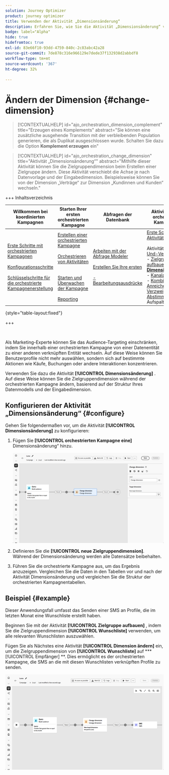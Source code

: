 ```yaml
---
solution: Journey Optimizer
product: journey optimizer
title: Verwenden der Aktivität „Dimensionsänderung“
description: Erfahren Sie, wie Sie die Aktivität „Dimensionsänderung“ verwenden
badge: label="Alpha"
hide: true
hidefromtoc: true
exl-id: 83e66f10-93dd-4759-840c-2c83abc42a28
source-git-commit: 7de878c316e966129e7dede37f132938d2abbdf8
workflow-type: tm+mt
source-wordcount: '367'
ht-degree: 32%

---
```


# Ändern der Dimension {#change-dimension}

>[!CONTEXTUALHELP]
>id="ajo_orchestration_dimension_complement"
>title="Erzeugen eines Komplements"
>abstract="Sie können eine zusätzliche ausgehende Transition mit der verbleibenden Population generieren, die als Duplikat ausgeschlossen wurde. Schalten Sie dazu die Option **Komplement erzeugen** ein"

>[!CONTEXTUALHELP]
>id="ajo_orchestration_change_dimension"
>title="Aktivität „Dimensionsänderung“"
>abstract="Mithilfe dieser Aktivität können Sie die Zielgruppendimension beim Erstellen einer Zielgruppe ändern. Diese Aktivität verschiebt die Achse je nach Datenvorlage und der Eingabedimension. Beispielsweise können Sie von der Dimension „Verträge“ zur Dimension „Kundinnen und Kunden“ wechseln."

+++ Inhaltsverzeichnis

| Willkommen bei koordinierten Kampagnen | Starten Ihrer ersten orchestrierten Kampagne | Abfragen der Datenbank | Aktivitäten für orchestrierte Kampagnen |
|---|---|---|---|
| [Erste Schritte mit orchestrierten Kampagnen](../gs-orchestrated-campaigns.md)<br/><br/>[Konfigurationsschritte](../configuration-steps.md)<br/><br/>[Schlüsselschritte für die orchestrierte Kampagnenerstellung](../gs-campaign-creation.md) | [Erstellen einer orchestrierten Kampagne](../create-orchestrated-campaign.md)<br/><br/>[Orchestrieren von Aktivitäten](../orchestrate-activities.md)<br/><br/><br/>[Starten und Überwachen der Kampagne](../start-monitor-campaigns.md)<br/><br/>[Reporting](../reporting-campaigns.md) | [Arbeiten mit der Abfrage Modeler](../orchestrated-rule-builder.md)<br/><br/>[Erstellen Sie Ihre ersten ](../build-query.md)<br/><br/>[-Bearbeitungsausdrücke](../edit-expressions.md) | [Erste Schritte mit Aktivitäten](about-activities.md)<br/><br/>Aktivitäten:<br/>[Und-Verknüpfung](and-join.md) - [Zielgruppe aufbauen](build-audience.md) - **[Dimension ändern](change-dimension.md)** - [Kanalaktivitäten](channels.md) - [Kombinieren](combine.md) - [Anreicherung](deduplication.md) - [Verzweigung](enrichment.md) - [Abstimmung](fork.md) [ ](reconciliation.md) [ ](split.md) - Aufspaltung[Warten](wait.md) |

{style="table-layout:fixed"}

+++

<br/>

Als Marketing-Experte können Sie das Audience-Targeting einschränken, indem Sie innerhalb einer orchestrierten Kampagne von einer Datenentität zu einer anderen verknüpften Entität wechseln. Auf diese Weise können Sie Benutzerprofile nicht mehr auswählen, sondern sich auf bestimmte Aktionen wie Käufe, Buchungen oder andere Interaktionen konzentrieren.

Verwenden Sie dazu die Aktivität **[!UICONTROL Dimensionsänderung]** . Auf diese Weise können Sie die Zielgruppendimension während der orchestrierten Kampagne ändern, basierend auf der Struktur Ihres Datenmodells und der Eingabedimension.

<!--
>[!IMPORTANT]
>
>Please note that the **[!UICONTROL Change Dimension]** and **[!UICONTROL Change Data source]** activities should not be added in one row. If you need to use both activities consecutively, make sure you include an **[!UICONTROL Enrichement]** activity in between them. This ensures proper execution and prevents potential conflicts or errors.-->

## Konfigurieren der Aktivität „Dimensionsänderung“ {#configure}

Gehen Sie folgendermaßen vor, um die Aktivität **[!UICONTROL Dimensionsänderung]** zu konfigurieren:

1. Fügen Sie **[!UICONTROL orchestrierten Kampagne eine]** Dimensionsänderung“ hinzu.

   ![](../assets/change-dimension.png)

1. Definieren Sie die **[!UICONTROL neue Zielgruppendimension]**. Während der Dimensionsänderung werden alle Datensätze beibehalten.

1. Führen Sie die orchestrierte Kampagne aus, um das Ergebnis anzuzeigen. Vergleichen Sie die Daten in den Tabellen vor und nach der Aktivität Dimensionsänderung und vergleichen Sie die Struktur der orchestrierten Kampagnentabellen.

## Beispiel {#example}

Dieser Anwendungsfall umfasst das Senden einer SMS an Profile, die im letzten Monat eine Wunschliste erstellt haben.

Beginnen Sie mit der Aktivität **[!UICONTROL Zielgruppe aufbauen]** , indem Sie die Zielgruppendimension **[!UICONTROL Wunschliste]** verwenden, um alle relevanten Wunschlisten auszuwählen.

Fügen Sie als Nächstes eine Aktivität **[!UICONTROL Dimension ändern]** ein, um die Zielgruppendimension von **[!UICONTROL Wunschliste]** auf ***[!UICONTROL Empfänger] **. Dies ermöglicht es der orchestrierten Kampagne, die SMS an die mit diesen Wunschlisten verknüpften Profile zu senden.

![](../assets/change-dimension-example.png)
